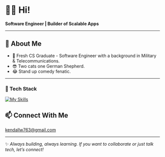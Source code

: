 # 👋🏽 Hi!

**Software Engineer | Builder of Scalable Apps**  

---

## 🚀 About Me
- 🎯 Fresh CS Graduate - Software Engineer with a background in Military & Telecommunications.
- 😎 Two cats one German Shepherd.
- 😂 Stand up comedy fenatic.

---

### 🧰 Tech Stack

<div align="left">
 
[![My Skills](https://skillicons.dev/icons?i=idea,java,python,maven,spring,flask,postgresql,postman,docker,html,css)](https://skillicons.dev)
  </div>

## 📫 Connect With Me
kendallw763@gmail.com

---

✨ *Always building, always learning. If you want to collaborate or just talk tech, let’s connect!*  

